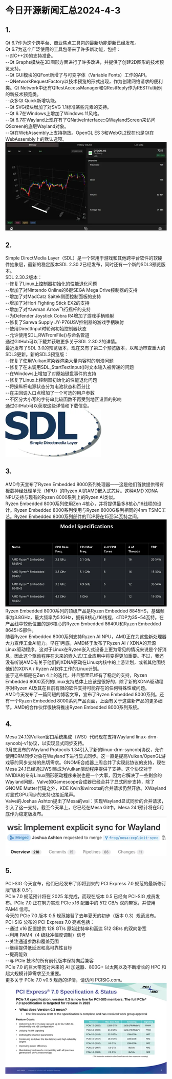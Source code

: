 # 今日开源新闻汇总2024-4-3
## 1.
Qt 6.7作为这个跨平台、商业焦点工具包的最新功能更新已经发布。
<br>
Qt 6.7为这个广泛使用的工具包带来了许多新功能，包括：
<br>
--对C++20的支持准备。
<br>
--Qt Graphs模块在3D图形方面进行了许多改进，并提供了创建2D图形的技术预览支持。
<br>
--Qt GUI模块的QFont新增了与可变字体（Variable Fonts）工作的API。
<br>
--QNetworkRequestFactory以技术预览的形式出现，作为创建网络请求的便利类。Qt Network中还有QRestAccessManager和QRestReply作为RESTful用例的新技术预览类。
<br>
--众多Qt Quick新增功能。
<br>
--Qt SVG模块增加了对SVG 1.1标准某些元素的支持。
<br>
--Qt 6.7在Windows上增加了Windows 11风格。
<br>
--Qt 6.7在Wayland上现在有了QNativeInterface::QWaylandScreen来访问QScreen的底层Wayland对象。
<br>
--Qt在WebAssembly上支持拖放。OpenGL ES 3和WebGL2现在也是Qt在WebAssembly上的默认选项。
<br>
![图片暂时迷路了！！:(](img/1.png)
<br>
## 2.
Simple DirectMedia Layer（SDL）是一个常用于游戏和其他跨平台软件的软硬件抽象层，最新的稳定版本SDL 2.30.2已经发布，同时还有一个新的SDL3预览版本。
<br>
SDL 2.30.2版本：
<br>
--修复了Linux上控制器初始化的性能退化问题
<br>
--增加了对Nintendo Online的6键SEGA Mega Drive控制器的支持
<br>
--增加了对MadCatz Saitek侧面控制面板的支持
<br>
--增加了对Hori Fighting Stick EX2的支持
<br>
--增加了对Yawman Arrow飞行摇杆的支持
<br>
--为Defender Joystick Cobra R4增加了游戏手柄映射
<br>
--修复了Sanwa Supply JY-P76USV控制器的游戏手柄映射
<br>
--使用DirectInput时轮询初始控制器状态
<br>
--允许使用SDL_RWFromFile()与命名管道
<br>
通过GitHub可以下载并获取更多关于SDL 2.30.2的详情。
<br>
最近发布了SDL 3.0的预览版本，现在又有了第二个预览版本，以帮助审查重大的SDL3更新。新的SDL3预览版：
<br>
--修复了使用Vulkan渲染器渲染大量内容时的崩溃问题
<br>
--修复了在未调用SDL_StartTextInput()时文本输入被传递的问题
<br>
--在Windows上增加了对原始键盘事件的支持
<br>
--修复了Linux上控制器初始化的性能退化问题
<br>
--将操纵杆电源状态分为电池状态和百分比
<br>
--在主回调入口点增加了一个可选的用户参数
<br>
--不区分大小写的字符串比较函数不再受到地区设置的影响
<br>
通过GitHub可以获取这些详情和下载信息。
<br>
![图片暂时迷路了！！:(](img/2.png)
<br>
## 3.
AMD今天宣布了Ryzen Embedded 8000系列处理器——这是他们首款提供带有板载神经处理单元（NPU）的Ryzen AI的AMD嵌入式芯片。这种AMD XDNA NPU支持与现有的Ryzen 8000系列上的Ryzen AI类似。
<br>
Ryzen Embedded 8000系列使用Zen 4核心，并将提供最多8核心/16线程的设计。Ryzen Embedded 8000系列使用与Ryzen 8000G系列相同的4nm TSMC工艺。Ryzen Embedded 8000系列部件的TDP将在15至54瓦特之间。
<br>
![图片暂时迷路了！！:(](img/3.png)
<br>
Ryzen Embedded 8000系列的顶级产品是Ryzen Embedded 8845HS，基础频率为3.8GHz，最大频率为5.1GHz，拥有8核心/16线程，cTDP为35~54瓦特。在产品线中较低位置的是6核心的Ryzen Embedded 8640U和Ryzen Embedded 8645HS部件。
<br>
随着Ryzen Embedded 8000系列支持Ryzen AI NPU，AMD正在为这些新处理器大力宣传工业AI能力。早在1月底，AMD终于发布了Ryzen AI / XDNA的开源Linux驱动程序。这对于Linux在Ryzen嵌入式设备上更为常见的情况来说是个好消息，因此这个驱动程序在未来的嵌入式/工业应用中将变得更加重要。不过，我还没有听说AMD有关于他们的XDNA驱动在Linux内核中的上游计划，或者其他围绕他们的XDNA / Ryzen AI软件工作的Linux计划。
<br>
鉴于这些都是在Zen 4上的迭代，并且那里已经有了稳定的支持，Ryzen Embedded 8000系列的Linux支持总体上应该是很好的，除了新的XDNA驱动程序对Ryzen AI及其在目前有限的软件支持可能存在的任何特殊性或问题。
<br>
AMD今天发布了一篇简短的博客文章，宣布了Ryzen Embedded 8000系列。还有一个Ryzen Embedded 8000系列产品页面，上面有关于这些新产品的更多细节。AMD的合作伙伴很快将推出Ryzen Embedded 8000系列系统。
<br>
## 4.
Mesa 24.1的Vulkan窗口系统集成（WSI）代码现在支持Wayland linux-drm-syncobj-v1协议，以实现显式同步支持。
<br>
3月底发布的Wayland Protocols 1.34引入了新的linux-drm-syncobj协议，允许使用DRM同步对象在Wayland下进行显式同步。这一直是提高Vulkan/OpenGL游戏等的同步支持的热切需求。GNOME合成器上周合并了实现此协议的支持，现在Mesa 24.1已经通过WSI集成为Vulkan驱动程序提供了支持。这个协议对于NVIDIA的专有Linux图形驱动程序来说也是一个大事，因为它解决了一些剩余的Wayland问题。Valve的Gamescope合成器已经合并了显式同步支持，除了GNOME Mutter代码之外，KDE Kwin和wlroots的合并请求仍然开放。XWayland对显式GPU同步的支持也接近尾声。
<br>
Valve的Joshua Ashton提出了Mesa的wsi：实现Wayland显式同步的合并请求，引入了这一支持。截至今天早上，它已经在Mesa Git中。Mesa 24.1预计将在5月底作为稳定版发布。
<br>
![图片暂时迷路了！！:(](img/4.png)
<br>
## 5.
PCI-SIG 今天宣布，他们已经发布了即将到来的 PCI Express 7.0 规范的最新修订版“版本 0.5”。
<br>
PCIe 7.0 规范预计将在 2025 年完成，而现在版本 0.5 已经向 PCI-SIG 成员发布。PCIe 7.0 正在努力实现 PCIe x16 配置中的 512 GB/s 双向带宽，并使用 PAM4 信号。
<br>
今天的 PCIe 7.0 版本 0.5 规范接替了去年夏天的初步（版本 0.3）规范发布。PCI-SIG 公布的 PCI Express 7.0 亮点包括：
<br>
--通过 x16 配置提供 128 GT/s 原始比特率和高达 512 GB/s 的双向带宽
<br>
--利用 PAM4（4 级脉冲幅度调制）信号
<br>
--关注通道参数和覆盖范围
<br>
--继续提供低延迟和高可靠性目标
<br>
--提高能效
<br>
--与 PCIe 技术的所有前代版本保持向后兼容
<br>
PCIe 7.0 的巨大带宽对未来的 AI 加速器、800G+ 以太网以及不断增长的 HPC 和超大规模计算需求至关重要。
<br>
更多关于 PCIe 7.0 v0.5 规范的详情，请访问 PCISIG.com。
<br>
![图片暂时迷路了！！:(](img/5.png)
<br>
